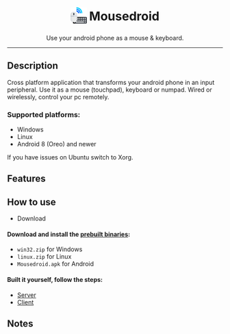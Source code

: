 <h1  align="center">
  <sub>
    <img  src="icon.png"  witdh=38  height=38></img>
  </sub>
  Mousedroid
</h1>

<p align="center">Use your android phone as a mouse & keyboard.</p>

***

## Description

Cross platform application that transforms your android phone in an input peripheral. Use it as a mouse (touchpad), keyboard or numpad. Wired or wirelessly, control your pc remotely.

### Supported platforms:
  - Windows
  - Linux
  - Android 8 (Oreo) and newer
  
If you have issues on Ubuntu switch to Xorg.

## Features

## How to use
- Download

#### Download and install the [prebuilt binaries](https://github.com/hypertensiune/Mousedroid/releases/tag/v1.0):
- `win32.zip` for Windows
- `linux.zip` for Linux
- `Mousedroid.apk` for Android

#### Built it yourself, follow the steps:
- [Server](https://github.com/hypertensiune/Mousedroid/tree/main/server)
- [Client](https://github.com/hypertensiune/Mousedroid/tree/main/client)


## Notes
